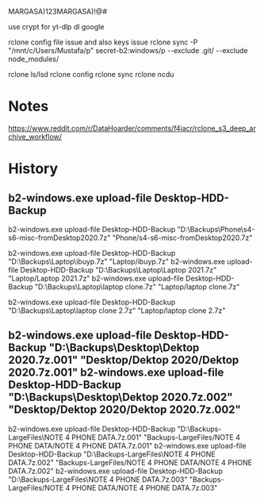 MARGASA)123MARGASA)!@#

use crypt for yt-dlp
dl google

rclone config file issue and also keys issue
rclone sync -P "/mnt/c/Users/Mustafa/p" secret-b2:windows/p --exclude .git/ --exclude node_modules/

rclone ls/lsd
rclone config
rclone sync
rclone ncdu

# Notes
https://www.reddit.com/r/DataHoarder/comments/f4jacr/rclone_s3_deep_archive_workflow/

# History

b2-windows.exe upload-file Desktop-HDD-Backup
-----------------
b2-windows.exe upload-file Desktop-HDD-Backup "D:\Backups\Phone\s4-s6-misc-fromDesktop2020.7z" "Phone/s4-s6-misc-fromDesktop2020.7z"

b2-windows.exe upload-file Desktop-HDD-Backup "D:\Backups\Laptop\ibuyp.7z" "Laptop/ibuyp.7z"
b2-windows.exe upload-file Desktop-HDD-Backup "D:\Backups\Laptop\Laptop 2021.7z" "Laptop/Laptop 2021.7z"
b2-windows.exe upload-file Desktop-HDD-Backup "D:\Backups\Laptop\laptop clone.7z" "Laptop/laptop clone.7z"

b2-windows.exe upload-file Desktop-HDD-Backup "D:\Backups\Laptop\laptop clone 2.7z" "Laptop/laptop clone 2.7z"


b2-windows.exe upload-file Desktop-HDD-Backup "D:\Backups\Desktop\Dektop 2020.7z.001" "Desktop/Dektop 2020/Dektop 2020.7z.001"
b2-windows.exe upload-file Desktop-HDD-Backup "D:\Backups\Desktop\Dektop 2020.7z.002" "Desktop/Dektop 2020/Dektop 2020.7z.002"
----------------------
b2-windows.exe upload-file Desktop-HDD-Backup "D:\Backups-LargeFiles\NOTE 4 PHONE DATA.7z.001" "Backups-LargeFiles/NOTE 4 PHONE DATA/NOTE 4 PHONE DATA.7z.001"
b2-windows.exe upload-file Desktop-HDD-Backup "D:\Backups-LargeFiles\NOTE 4 PHONE DATA.7z.002" "Backups-LargeFiles/NOTE 4 PHONE DATA/NOTE 4 PHONE DATA.7z.002"
b2-windows.exe upload-file Desktop-HDD-Backup "D:\Backups-LargeFiles\NOTE 4 PHONE DATA.7z.003" "Backups-LargeFiles/NOTE 4 PHONE DATA/NOTE 4 PHONE DATA.7z.003"